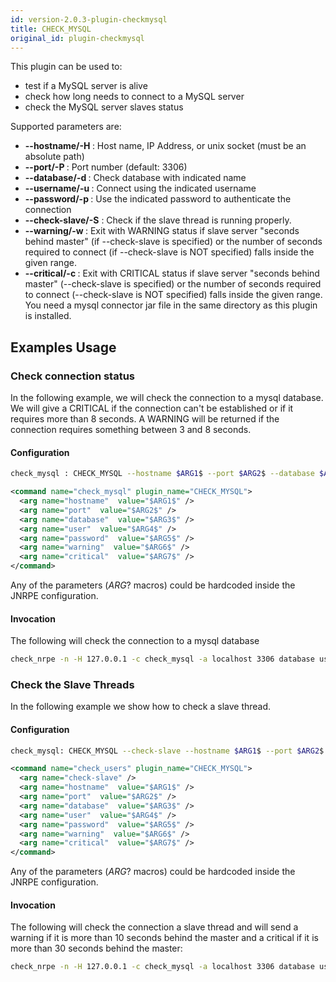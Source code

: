 ```yaml
---
id: version-2.0.3-plugin-checkmysql
title: CHECK_MYSQL
original_id: plugin-checkmysql
---
```


This plugin can be used to:

* test if a MySQL server is alive
* check how long needs to connect to a MySQL server
* check the MySQL server slaves status

Supported parameters are:

* **--hostname/-H <HOSTNAME>**: Host name, IP Address, or unix socket (must be an absolute path)
* **--port/-P <PORT>**: Port number (default: 3306)
* **--database/-d <DATABASE>**: Check database with indicated name
* **--username/-u <USERNAME>**: Connect using the indicated username
* **--password/-p <PASSWORD>**: Use the indicated password to authenticate the connection
* **--check-slave/-S** : Check if the slave thread is running properly.
* **--warning/-w <WARNING>**: Exit with WARNING status if slave server "seconds behind master" (if --check-slave is 
 specified) or the number of seconds required to connect (if --check-slave is NOT specified) falls inside the given range.
* **--critical/-c <CRITICAL>**: Exit with CRITICAL status if slave server "seconds behind master" (--check-slave is 
 specified) or the number of seconds required to connect (--check-slave is NOT specified) falls inside the given range. 
 You need a mysql connector jar file in the same directory as this plugin is installed.
 
## Examples Usage

### Check connection status

In the following example, we will check the connection to a mysql database. We will give a CRITICAL if the connection 
can't be established or if it requires more than 8 seconds. A WARNING will be returned if the connection requires 
something between 3 and 8 seconds.

#### Configuration
<!--DOCUSAURUS_CODE_TABS-->
<!-- INI -->
```bash
check_mysql : CHECK_MYSQL --hostname $ARG1$ --port $ARG2$ --database $ARG3$ --user $ARG4$ --password $ARG5$ --warning $ARG6$ --critical $ARG7$
```
<!-- XML -->
```xml
<command name="check_mysql" plugin_name="CHECK_MYSQL">
  <arg name="hostname"  value="$ARG1$" />
  <arg name="port"  value="$ARG2$" />
  <arg name="database"  value="$ARG3$" />
  <arg name="user"  value="$ARG4$" />
  <arg name="password"  value="$ARG5$" />
  <arg name="warning"  value="$ARG6$" />
  <arg name="critical"  value="$ARG7$" />
</command>
```
<!--END_DOCUSAURUS_CODE_TABS-->

Any of the parameters ($ARG?$ macros) could be hardcoded inside the JNRPE configuration.

#### Invocation
The following will check the connection to a mysql database

```bash
check_nrpe -n -H 127.0.0.1 -c check_mysql -a localhost 3306 database username password 3:8 8:
``` 

### Check the Slave Threads
In the following example we show how to check a slave thread.

#### Configuration
<!--DOCUSAURUS_CODE_TABS-->
<!-- INI -->
```bash
check_mysql: CHECK_MYSQL --check-slave --hostname $ARG1$ --port $ARG2$ --database $ARG3$ --user $ARG4$ --password $ARG5$ --warning $ARG6$ --critical $ARG7$
```
<!-- XML -->
```xml
<command name="check_users" plugin_name="CHECK_MYSQL">
  <arg name="check-slave" />
  <arg name="hostname"  value="$ARG1$" />
  <arg name="port"  value="$ARG2$" />
  <arg name="database"  value="$ARG3$" />
  <arg name="user"  value="$ARG4$" />
  <arg name="password"  value="$ARG5$" />
  <arg name="warning"  value="$ARG6$" />
  <arg name="critical"  value="$ARG7$" />     
</command>
```
<!--END_DOCUSAURUS_CODE_TABS-->

Any of the parameters ($ARG?$ macros) could be hardcoded inside the JNRPE configuration.

#### Invocation
The following will check the connection a slave thread and will send a warning if it is more than 10 seconds behind 
the master and a critical if it is more than 30 seconds behind the master:

```bash
check_nrpe -n -H 127.0.0.1 -c check_mysql -a localhost 3306 database username password 10: 30:
```  